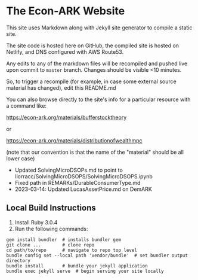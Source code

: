# The Econ-ARK Website

This site uses Markdown along with Jekyll site generator to compile a static site.

The site code is hosted here on GitHub, the compiled site is hosted on Netlify, and DNS configured with AWS Route53.

Any edits to any of the markdown files will be recompiled and pushed live upon commit to `master` branch. Changes should be visible <10 minutes.

So, to trigger a recompile (for example, in case some external source material has changed), edit this README.md

You can also browse directly to the site's info for a particular resource with a command like:

https://econ-ark.org/materials/bufferstocktheory

or 

https://econ-ark.org/materials/distributionofwealthmpc

(note that our convention is that the name of the "material" should be all lower case)

- Updated SolvingMicroDSOPs.md to point to llorracc/SolvingMicroDSOPS/SolvingMicroDSOPS.ipynb
- Fixed path in REMARKs/DurableConsumerType.md
- 2023-03-14: Updated LucasAssetPrice.md on DemARK

## Local Build Instructions

1. Install Ruby 3.0.4
2. Run the following commands:
```
gem install bundler  # installs bundler gem
git clone ...        # clone repo
cd path/to/repo      # navigate to repo top level
bundle config set --local path 'vendor/bundle'  # set bundler output directory
bundle install       # bundle your jekyll application
bundle exec jekyll serve  # begin serving your site locally
```

